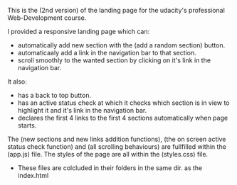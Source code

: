 This is the (2nd version) of the landing page for the udacity's professional Web-Development course.

I provided a responsive landing page which can:

- automatically add new section with the (add a random section) button.
- automaticaaly add a link in the navigation bar to that section.
- scroll smoothly to the wanted section by clicking on it's link in the navigation bar.

It also:

- has a back to top button.
- has an active status check at which it checks which section is in view to highlight it and it's link in the navigation bar.
- declares the first 4 links to the first 4 sections automatically when page starts.

The (new sections and new links addition functions), (the on screen active status check function) and (all scrolling behaviours) are fullfilled within the (app.js) file.
The styles of the page are all within the (styles.css) file.

- These files are colcluded in their folders in the same dir. as the index.html
